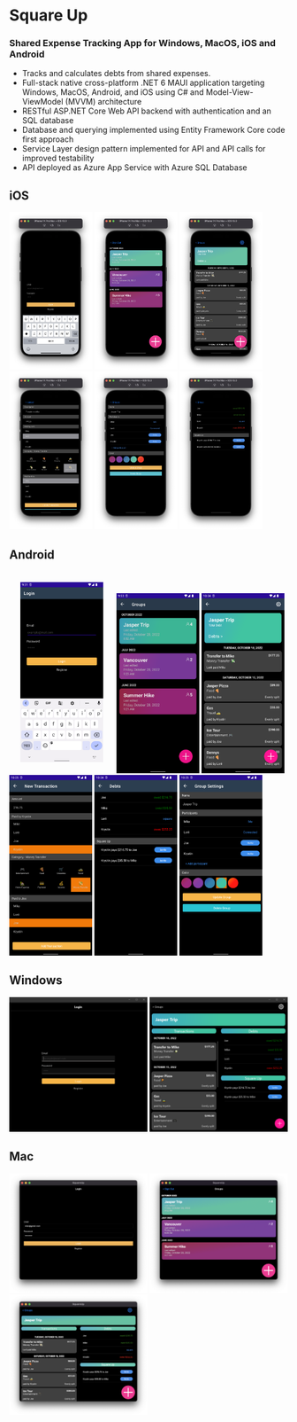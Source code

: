 # Square Up 
### Shared Expense Tracking App for Windows, MacOS, iOS and Android

- Tracks and calculates debts from shared expenses.
- Full-stack native cross-platform .NET 6 MAUI application targeting Windows, MacOS, Android, and iOS using C# and Model-View-ViewModel (MVVM) architecture
- RESTful ASP.NET Core Web API backend with authentication and an SQL database
- Database and querying implemented using Entity Framework Core code first approach
- Service Layer design pattern implemented for API and API calls for improved testability
- API deployed as Azure App Service with Azure SQL Database

## iOS
<div>
<img src="https://github.com/mikegreber/SquareUp/blob/master/Screenshots/ios-1.png" alt="drawing" width="150"/>
<img src="https://github.com/mikegreber/SquareUp/blob/master/Screenshots/ios-2.png" alt="drawing" width="150"/>
<img src="https://github.com/mikegreber/SquareUp/blob/master/Screenshots/ios-3.png" alt="drawing" width="150"/>
<img src="https://github.com/mikegreber/SquareUp/blob/master/Screenshots/ios-4.png" alt="drawing" width="150"/>
<img src="https://github.com/mikegreber/SquareUp/blob/master/Screenshots/ios-5.png" alt="drawing" width="150"/>
<img src="https://github.com/mikegreber/SquareUp/blob/master/Screenshots/ios-6.png" alt="drawing" width="150"/>
</div>

## Android
<div>
<img src="https://github.com/mikegreber/SquareUp/blob/master/Screenshots/android-2.png" style="margin:20px;" alt="drawing" width="150"/>
<img src="https://github.com/mikegreber/SquareUp/blob/master/Screenshots/android-3.png" alt="drawing" width="150"/>
<img src="https://github.com/mikegreber/SquareUp/blob/master/Screenshots/android-4.png" alt="drawing" width="150"/>
<img src="https://github.com/mikegreber/SquareUp/blob/master/Screenshots/android-5.png" alt="drawing" width="150"/>
<img src="https://github.com/mikegreber/SquareUp/blob/master/Screenshots/android-6.png" alt="drawing" width="150"/>
<img src="https://github.com/mikegreber/SquareUp/blob/master/Screenshots/android-7.png" alt="drawing" width="150"/>
</div>

## Windows
<div>
<img src="https://github.com/mikegreber/SquareUp/blob/master/Screenshots/windows-2.png" alt="drawing" width="250"/>
<img src="https://github.com/mikegreber/SquareUp/blob/master/Screenshots/windows-1.png" alt="drawing" width="250"/>
</div>

## Mac
<div>
<img src="https://github.com/mikegreber/SquareUp/blob/master/Screenshots/mac-1.png" alt="drawing" width="250"/>
<img src="https://github.com/mikegreber/SquareUp/blob/master/Screenshots/mac-2.png" alt="drawing" width="250"/>
<img src="https://github.com/mikegreber/SquareUp/blob/master/Screenshots/mac-3.png" alt="drawing" width="250"/>
</div>
